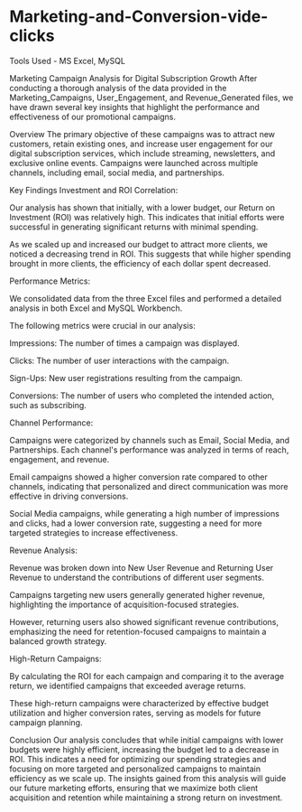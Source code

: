 # Marketing-and-Conversion-vide-clicks
Tools Used - MS Excel, MySQL

Marketing Campaign Analysis for Digital Subscription Growth
After conducting a thorough analysis of the data provided in the Marketing_Campaigns, User_Engagement, and Revenue_Generated files, we have drawn several key insights that highlight the performance and effectiveness of our promotional campaigns.

Overview
The primary objective of these campaigns was to attract new customers, retain existing ones, and increase user engagement for our digital subscription services, which include streaming, newsletters, and exclusive online events. Campaigns were launched across multiple channels, including email, social media, and partnerships.

Key Findings
Investment and ROI Correlation:

Our analysis has shown that initially, with a lower budget, our Return on Investment (ROI) was relatively high. This indicates that initial efforts were successful in generating significant returns with minimal spending.

As we scaled up and increased our budget to attract more clients, we noticed a decreasing trend in ROI. This suggests that while higher spending brought in more clients, the efficiency of each dollar spent decreased.

Performance Metrics:

We consolidated data from the three Excel files and performed a detailed analysis in both Excel and MySQL Workbench.

The following metrics were crucial in our analysis:

Impressions: The number of times a campaign was displayed.

Clicks: The number of user interactions with the campaign.

Sign-Ups: New user registrations resulting from the campaign.

Conversions: The number of users who completed the intended action, such as subscribing.

Channel Performance:

Campaigns were categorized by channels such as Email, Social Media, and Partnerships. Each channel's performance was analyzed in terms of reach, engagement, and revenue.

Email campaigns showed a higher conversion rate compared to other channels, indicating that personalized and direct communication was more effective in driving conversions.

Social Media campaigns, while generating a high number of impressions and clicks, had a lower conversion rate, suggesting a need for more targeted strategies to increase effectiveness.

Revenue Analysis:

Revenue was broken down into New User Revenue and Returning User Revenue to understand the contributions of different user segments.

Campaigns targeting new users generally generated higher revenue, highlighting the importance of acquisition-focused strategies.

However, returning users also showed significant revenue contributions, emphasizing the need for retention-focused campaigns to maintain a balanced growth strategy.

High-Return Campaigns:

By calculating the ROI for each campaign and comparing it to the average return, we identified campaigns that exceeded average returns.

These high-return campaigns were characterized by effective budget utilization and higher conversion rates, serving as models for future campaign planning.

Conclusion
Our analysis concludes that while initial campaigns with lower budgets were highly efficient, increasing the budget led to a decrease in ROI. This indicates a need for optimizing our spending strategies and focusing on more targeted and personalized campaigns to maintain efficiency as we scale up. The insights gained from this analysis will guide our future marketing efforts, ensuring that we maximize both client acquisition and retention while maintaining a strong return on investment.

